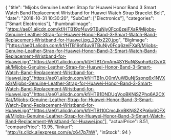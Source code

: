 {
	"title": "Mijobs Genuine Leather Strap for Huawei Honor Band 3 Smart Watch Band Replacement Wristband for Huawei Watch Strap Bracelet Belt",
	"date": "2018-10-31 10:30:20",
	"SubCat": ["Electronics"],
	"categories": ["Smart Electronics"],
	"thumbnailImage": "https://ae01.alicdn.com/kf/HTB19of4uv9TBuNjy0Fcq6zeiFXaR/Mijobs-Genuine-Leather-Strap-for-Huawei-Honor-Band-3-Smart-Watch-Band-Replacement-Wristband-for-Huawei.jpg_220x220.jpg",
	"BigImage": ["https://ae01.alicdn.com/kf/HTB19of4uv9TBuNjy0Fcq6zeiFXaR/Mijobs-Genuine-Leather-Strap-for-Huawei-Honor-Band-3-Smart-Watch-Band-Replacement-Wristband-for-Huawei.jpg","https://ae01.alicdn.com/kf/HTB1ZimAm4SYBuNjSsphq6zGvVXak/Mijobs-Genuine-Leather-Strap-for-Huawei-Honor-Band-3-Smart-Watch-Band-Replacement-Wristband-for-Huawei.jpg","https://ae01.alicdn.com/kf/HTB1n.O0mVuWBuNjSspnq6x1NVXaS/Mijobs-Genuine-Leather-Strap-for-Huawei-Honor-Band-3-Smart-Watch-Band-Replacement-Wristband-for-Huawei.jpg","https://ae01.alicdn.com/kf/HTB1DNDUgVooBKNjSZPhq6A2CXXat/Mijobs-Genuine-Leather-Strap-for-Huawei-Honor-Band-3-Smart-Watch-Band-Replacement-Wristband-for-Huawei.jpg","https://ae01.alicdn.com/kf/HTB110CmcJknBKNjSZKPq6x6OFXal/Mijobs-Genuine-Leather-Strap-for-Huawei-Honor-Band-3-Smart-Watch-Band-Replacement-Wristband-for-Huawei.jpg"],
	"actualPrice": 8.51,
	"comparePrice": 13.95,
	"linkurl": "http://s.click.aliexpress.com/e/c647p7hW",
	"inStock": 94
}
